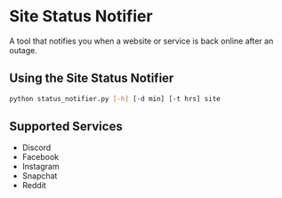 # Site Status Notifier

A tool that notifies you when a website or service is back online after an outage.

## Using the Site Status Notifier

```bash
python status_notifier.py [-h] [-d min] [-t hrs] site
```

## Supported Services
- Discord
- Facebook
- Instagram
- Snapchat
- Reddit